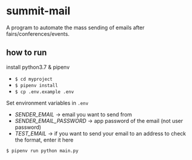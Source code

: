 # summit-mail
A program to automate the mass sending of emails after fairs/conferences/events. 
## how to run
install python3.7 & pipenv
* `$ cd myproject`
* `$ pipenv install`
* `$ cp .env.example .env` 

Set environment variables in `.env` 
* *SENDER_EMAIL* -> email you want to send from
* *SENDER_EMAIL_PASSWORD* -> app password of the email (not user password)
* *TEST_EMAIL* -> if you want to send your email to an address to check the format, enter it here

`$ pipenv run python main.py`
